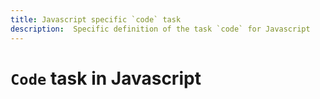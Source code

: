```yaml
---
title: Javascript specific `code` task
description:  Specific definition of the task `code` for Javascript
---
```


# `Code` task in Javascript
